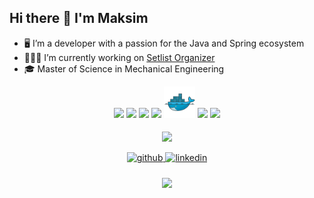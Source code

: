 ## Hi there :wave: I'm Maksim
- :desktop_computer: I’m a developer with a passion for the Java and Spring ecosystem
- 👨🏽‍💻 I’m currently working on <a href="https://github.com/Brest-Java-Course-2021-2/Maksim-Meliashchuk-Setlist-Organizer" target="_blank">Setlist Organizer</a>
- :mortar_board: Master of Science in Mechanical Engineering

<div align="center">
<img width="40" src="https://cdn.worldvectorlogo.com/logos/java-14.svg"/>
<img width="40" src="https://cdn.worldvectorlogo.com/logos/spring-3.svg"/>
<img width="40" src="https://cdn.worldvectorlogo.com/logos/intellij-idea-1.svg"/>
<img width="40" src="https://cdn.worldvectorlogo.com/logos/postgresql.svg"/>
<img width="50" src="https://github.com/devicons/devicon/blob/master/icons/docker/docker-original.svg"/>
<img width="40" src="https://cdn.worldvectorlogo.com/logos/git-icon.svg"/>
<img width="40" src="https://cdn.worldvectorlogo.com/logos/ubuntu-4.svg"/>
</div>


<br/>  

<div align="center"><img src="https://github-readme-stats.vercel.app/api?username=Maxxx873&show_icons=true&count_private=true&hide_border=true" align="center" /></div>  
<br/>  


<div align="center">
<a href="https://github.com/Maxxx873" target="_blank">
<img src=https://img.shields.io/badge/github-%2324292e.svg?&style=for-the-badge&logo=github&logoColor=white alt=github style="margin-bottom: 5px;" />
</a>
<a href="https://linkedin.com/in/maksim-meliashchuk-3553bb239/" target="_blank">
<img src=https://img.shields.io/badge/linkedin-%231E77B5.svg?&style=for-the-badge&logo=linkedin&logoColor=white alt=linkedin style="margin-bottom: 5px;" />
</a>  
</div>

<br/>  

<div align="center">
<img src="https://komarev.com/ghpvc/?username=Maxxx873&&style=flat-square" align="center" />
</div>  

<br/>  
